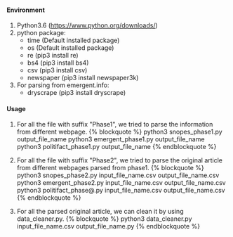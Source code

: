 #### Environment
1. Python3.6 (https://www.python.org/downloads/)
2. python package:
	- time	(Default installed package)
	- os	(Default installed package)
	- re	(pip3 install re)
	- bs4	(pip3 install bs4)
	- csv	(pip3 install csv)
	- newspaper	(pip3 install newspaper3k)
3. For parsing from emergent.info:
	- dryscrape	(pip3 install dryscrape)

#### Usage
1. For all the file with suffix "Phase1", we tried to parse the information from different webpage.
{% blockquote %}
python3 snopes_phase1.py output_file_name
python3 emergent_phase1.py output_file_name
python3 politifact_phase1.py output_file_name
{% endblockquote %}

2. For all the file with suffix "Phase2", we tried to parse the original article from different webpages parsed from phase1.
{% blockquote %}
python3 snopes_phase2.py input_file_name.csv output_file_name.csv
python3 emergent_phase2.py input_file_name.csv output_file_name.csv
python3 politifact_phase@.py input_file_name.csv output_file_name.csv
{% endblockquote %}

3. For all the parsed original article, we can clean it by using data_cleaner.py.
{% blockquote %}
python3 data_cleaner.py input_file_name.csv output_file_name.py
{% endblockquote %}